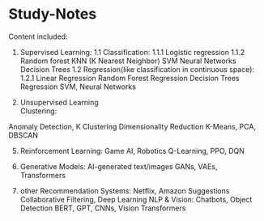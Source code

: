# Study-Notes

Content included:

1. Supervised Learning:
     1.1 Classification:
       1.1.1 Logistic regression
       1.1.2 Random forest
   KNN (K Nearest Neighbor)
   SVM
   Neural Networks
   Decision Trees
     1.2 Regression(like classification in continuous space):
       1.2.1 Linear Regression
       Random Forest Regression
       Decision Trees Regression
   SVM, Neural Networks
   
2. Unsupervised Learning	
  Clustering:
  
  Anomaly Detection,
  K Clustering
Dimensionality Reduction	K-Means, PCA, DBSCAN

5. Reinforcement Learning:
  Game AI, Robotics	Q-Learning, PPO, DQN

7. Generative Models:
  AI-generated text/images	GANs, VAEs, Transformers
8. other
Recommendation Systems:
  Netflix, Amazon Suggestions	Collaborative Filtering, Deep Learning
NLP & Vision:
  Chatbots, Object Detection	BERT, GPT, CNNs, Vision Transformers
